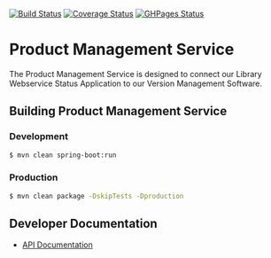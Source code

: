 [![Build Status](https://github.com/TAMULib/ProjectManagementService/workflows/Build/badge.svg)](https://github.com/TAMULib/ProjectManagementService/actions?query=workflow%3ABuild)
[![Coverage Status](https://coveralls.io/repos/github/TAMULib/ProjectManagementService/badge.svg)](https://coveralls.io/github/TAMULib/ProjectManagementService)
[![GHPages Status](https://github.com/TAMULib/ProjectManagementService/workflows/GHPages/badge.svg)](https://github.com/TAMULib/ProjectManagementService/actions?query=workflow%3AGHPages)

# Product Management Service
The Product Management Service is designed to connect our Library Webservice Status Application to our Version Management Software.

## Building Product Management Service

### Development
```bash
$ mvn clean spring-boot:run
```

### Production
```bash
$ mvn clean package -DskipTests -Dproduction
```

## Developer Documentation

- [API Documentation](https://tamulib.github.io/ProjectManagementService)

